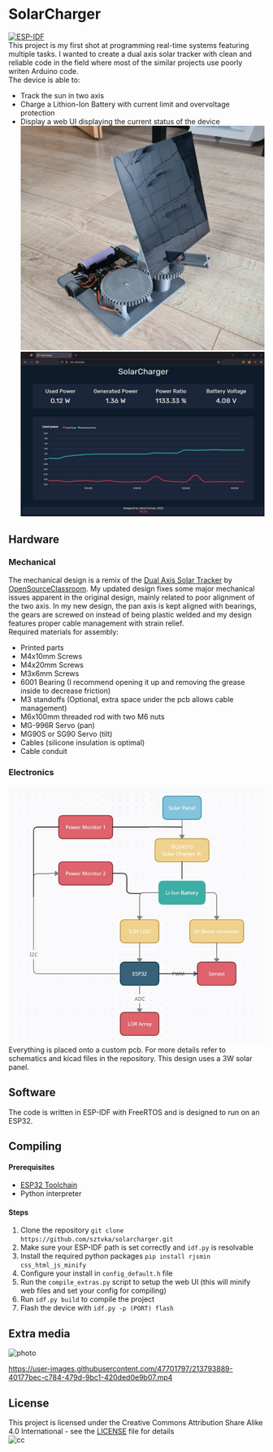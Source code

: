# SolarCharger
[![ESP-IDF](https://github.com/sztvka/solarcharger/actions/workflows/cmake.yml/badge.svg)](https://github.com/sztvka/solarcharger/actions/workflows/cmake.yml)  
This project is my first shot at programming real-time systems featuring multiple tasks. I wanted to create a dual axis solar tracker with clean and reliable code in the field where most of the similar projects use poorly writen Arduino code.  
The device is able to:
- Track the sun in two axis
- Charge a Lithion-Ion Battery with current limit and overvoltage protection
- Display a web UI displaying the current status of the device
![photo1](img/photo1.jpg?raw=true "Photo")
![webUI](img/scr_1.jpg?raw=true "Web UI")

## Hardware

### Mechanical
The mechanical design is a remix of the [Dual Axis Solar Tracker](https://www.thingiverse.com/thing:53321) by [OpenSourceClassroom](https://www.thingiverse.com/opensourceclassroom/designs). My updated design fixes some major mechanical issues apparent in the original design, mainly related to poor alignment of the two axis. In my new design, the pan axis is kept aligned with bearings, the gears are screwed on instead of being plastic welded and my design features proper cable management with strain relief.  
Required materials for assembly:
- Printed parts
- M4x10mm Screws
- M4x20mm Screws
- M3x6mm Screws
- 6001 Bearing (I recommend opening it up and removing the grease inside to decrease friction)
- M3 standoffs (Optional, extra space under the pcb allows cable management)
- M6x100mm threaded rod with two M6 nuts
- MG-996R Servo (pan)
- MG90S or SG90 Servo (tilt)
- Cables (silicone insulation is optimal)
- Cable conduit


### Electronics
![Hardware flowchart](img/flowchart_hardware.jpg?raw=true "Hardware flowchart")  
Everything is placed onto a custom pcb. For more details refer to schematics and kicad files in the repository. This design uses a 3W solar panel.

## Software
The code is written in ESP-IDF with FreeRTOS and is designed to run on an ESP32. 

## Compiling

#### Prerequisites
 - [ESP32 Toolchain](https://docs.espressif.com/projects/esp-idf/en/latest/esp32/get-started/index.html#step-2-set-up-the-toolchain)
 - Python interpreter

#### Steps
1. Clone the repository `git clone https://github.com/sztvka/solarcharger.git`
2. Make sure your ESP-IDF path is set correctly and `idf.py` is resolvable
3. Install the required python packages `pip install rjsmin css_html_js_minify`
4. Configure your install in `config_default.h` file
5. Run the `compile_extras.py` script to setup the web UI (this will minify web files and set your config for compiling)
6. Run `idf.py build` to compile the project
7. Flash the device with `idf.py -p (PORT) flash`



## Extra media


![photo](https://user-images.githubusercontent.com/47701797/213795986-06cec554-1c33-434d-908f-fc9d81b5e190.jpg)

https://user-images.githubusercontent.com/47701797/213793889-40177bec-c784-479d-9bc1-420ded0e9b07.mp4


## License

This project is licensed under the Creative Commons Attribution Share Alike 4.0 International - see the [LICENSE](LICENSE) file for details  
![cc](https://upload.wikimedia.org/wikipedia/commons/e/e5/CC_BY-SA_icon.svg)
